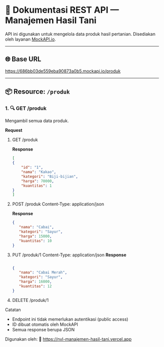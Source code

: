 # 🧩 Dokumentasi REST API — Manajemen Hasil Tani

API ini digunakan untuk mengelola data produk hasil pertanian. Disediakan oleh layanan [MockAPI.io](https://mockapi.io/).

---

## 🌐 Base URL
https://686bb03de559eba90873a0b5.mockapi.io/produk


---

## 📦 Resource: `/produk`

### 1. 🔍 GET /produk
Mengambil semua data produk.

**Request**
1.  GET /produk


    **Response**
    ```json
    [
    {
        "id": "1",
        "nama": "Kakao",
        "kategori": "Biji-bijian",
        "harga": 70000,
        "kuantitas": 1
    }
    ]
2.  POST /produk
    Content-Type: application/json
   
    **Response**
     ```json
    {
        "nama": "Cabai",
        "kategori": "Sayur",
        "harga": 15000,
        "kuantitas": 10
    }

4.  PUT /produk/1
    Content-Type: application/json
    **Response**
     ```json

    {
        "nama": "Cabai Merah",
        "kategori": "Sayur",
        "harga": 16000,
        "kuantitas": 12
    }
6.  DELETE /produk/1

Catatan
- Endpoint ini tidak memerlukan autentikasi (public access)
- ID dibuat otomatis oleh MockAPI
- Semua response berupa JSON

Digunakan oleh:
🔗 https://nvl-manajemen-hasil-tani.vercel.app









